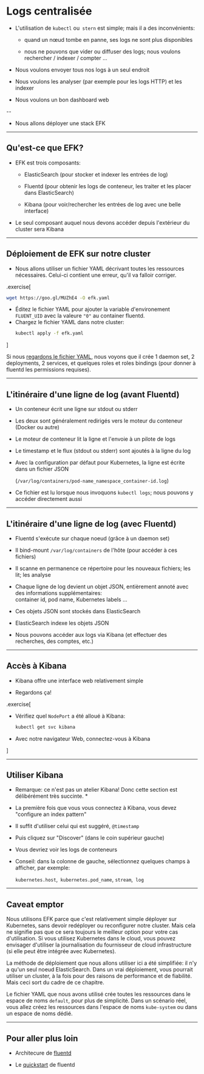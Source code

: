 # Logs centralisée

- L'utilisation de `kubectl` ou` stern` est simple; mais il a des inconvénients:

  - quand un nœud tombe en panne, ses logs ne sont plus disponibles

  - nous ne pouvons que vider ou diffuser des logs; nous voulons rechercher / indexer / compter ...

- Nous voulons envoyer tous nos logs à un seul endroit

- Nous voulons les analyser (par exemple pour les logs HTTP) et les indexer

- Nous voulons un bon dashboard web

--

- Nous allons déployer une stack EFK

---

## Qu'est-ce que EFK?

- EFK est trois composants:

  - ElasticSearch (pour stocker et indexer les entrées de log)

  - Fluentd (pour obtenir les logs de conteneur, les traiter et les placer dans ElasticSearch)

  - Kibana (pour voir/rechercher les entrées de log avec une belle interface)

- Le seul composant auquel nous devons accéder depuis l'extérieur du cluster sera Kibana

---

## Déploiement de EFK sur notre cluster

- Nous allons utiliser un fichier YAML décrivant toutes les ressources nécessaires. Celui-ci contient une erreur, qu'il va falloir corriger.

.exercise[
  ```bash
  wget https://goo.gl/MUZhE4 -O efk.yaml
  ```
- Éditez le fichier YAML pour ajouter la variable d'environement `FLUENT_UID` avec la valeure `"0"` au container fluentd.
- Chargez le fichier YAML dans notre cluster:
  ```bash
  kubectl apply -f efk.yaml
  ```


]

Si nous [regardons le fichier YAML](https://goo.gl/MUZhE4), nous voyons que
il crée 1 daemon set, 2 deployments, 2 services,
et quelques roles et roles bindings (pour donner à fluentd les permissions requises).

---

## L'itinéraire d'une ligne de log (avant Fluentd)

- Un conteneur écrit une ligne sur stdout ou stderr

- Les deux sont généralement redirigés vers le moteur du conteneur (Docker ou autre)

- Le moteur de conteneur lit la ligne et l'envoie à un pilote de logs

- Le timestamp et le flux (stdout ou stderr) sont ajoutés à la ligne du log

- Avec la configuration par défaut pour Kubernetes, la ligne est écrite dans un fichier JSON

  (`/var/log/containers/pod-name_namespace_container-id.log`)  

- Ce fichier est lu lorsque nous invoquons `kubectl logs`; nous pouvons y accéder directement aussi

---

## L'itinéraire d'une ligne de log (avec Fluentd)

- Fluentd s'exécute sur chaque noeud (grâce à un daemon set)

- Il bind-mount `/var/log/containers` de l'hôte (pour accéder à ces fichiers)

- Il scanne en permanence ce répertoire pour les nouveaux fichiers; les lit; les analyse

- Chaque ligne de log devient un objet JSON, entièrement annoté avec des informations supplémentaires:
  <br/> container id, pod name, Kubernetes labels ...

- Ces objets JSON sont stockés dans ElasticSearch

- ElasticSearch indexe les objets JSON

- Nous pouvons accéder aux logs via Kibana (et effectuer des recherches, des comptes, etc.)

---

## Accès à Kibana

- Kibana offre une interface web relativement simple

- Regardons ça!

.exercise[

- Vérifiez quel `NodePort` a été alloué à Kibana:
  ```bash
  kubectl get svc kibana
  ```

- Avec notre navigateur Web, connectez-vous à Kibana

]

---

## Utiliser Kibana

* Remarque: ce n'est pas un atelier Kibana! Donc cette section est délibérément très succinte. *

- La première fois que vous vous connectez à Kibana, vous devez "configure an index pattern"

- Il suffit d'utiliser celui qui est suggéré, `@timestamp`

- Puis cliquez sur "Discover" (dans le coin supérieur gauche)

- Vous devriez voir les logs de conteneurs

- Conseil: dans la colonne de gauche, sélectionnez quelques champs à afficher, par exemple:

  `kubernetes.host`,` kubernetes.pod_name`, `stream`,` log`

---

## Caveat emptor

Nous utilisons EFK parce que c'est relativement simple
déployer sur Kubernetes, sans devoir redéployer ou reconfigurer
notre cluster. Mais cela ne signifie pas que ce sera toujours le meilleur
option pour votre cas d'utilisation. Si vous utilisez Kubernetes dans le
cloud, vous pouvez envisager d'utiliser la journalisation du fournisseur de cloud
infrastructure (si elle peut être intégrée avec Kubernetes).

La méthode de déploiement que nous allons utiliser ici a été simplifiée:
il n'y a qu'un seul noeud ElasticSearch. Dans un vrai déploiement, vous
pourrait utiliser un cluster, à la fois pour des raisons de performance et de fiabilité.
Mais ceci sort du cadre de ce chapitre.

Le fichier YAML que nous avons utilisé crée toutes les ressources dans le
espace de noms `default`, pour plus de simplicité. Dans un scénario réel, vous allez
créez les ressources dans l'espace de noms `kube-system` ou dans un espace de noms dédié.


---

## Pour aller plus loin

- Architecure de [fluentd](https://www.fluentd.org/architecture)

- Le [quickstart](https://docs.fluentd.org/v1.0/articles/quickstart) de fluentd

